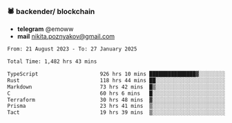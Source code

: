 ### 🕷 backender/ blockchain
- **telegram** @emoww
- **mail** nikita.poznyakov@gmail.com

<!--START_SECTION:waka-->

```txt
From: 21 August 2023 - To: 27 January 2025

Total Time: 1,482 hrs 43 mins

TypeScript                    926 hrs 10 mins ███████████████▓░░░░░░░░░   62.24 %
Rust                          118 hrs 44 mins ██░░░░░░░░░░░░░░░░░░░░░░░   07.98 %
Markdown                      73 hrs 42 mins  █▒░░░░░░░░░░░░░░░░░░░░░░░   04.95 %
C                             60 hrs 6 mins   █░░░░░░░░░░░░░░░░░░░░░░░░   04.04 %
Terraform                     30 hrs 48 mins  ▓░░░░░░░░░░░░░░░░░░░░░░░░   02.07 %
Prisma                        23 hrs 41 mins  ▒░░░░░░░░░░░░░░░░░░░░░░░░   01.59 %
Tact                          19 hrs 39 mins  ▒░░░░░░░░░░░░░░░░░░░░░░░░   01.32 %
```

<!--END_SECTION:waka-->




